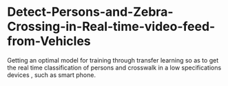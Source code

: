 # Detect-Persons-and-Zebra-Crossing-in-Real-time-video-feed-from-Vehicles

Getting an optimal model for training through transfer learning so as to get the real time classification of persons and crosswalk in a low specifications devices , such as smart phone.
